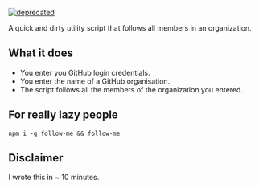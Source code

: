 [![deprecated](http://badges.github.io/stability-badges/dist/deprecated.svg)](http://github.com/badges/stability-badges)

A quick and dirty utility script that follows all members in an organization.

## What it does

* You enter you GitHub login credentials.
* You enter the name of a GitHub organisation.
* The script follows all the members of the organization you entered.

## For really lazy people

```
npm i -g follow-me && follow-me
```

## Disclaimer

I wrote this in ~ 10 minutes.

